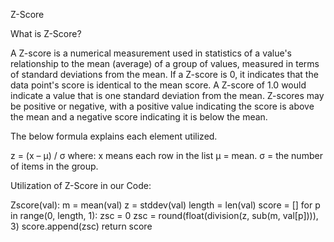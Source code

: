 Z-Score

What is Z-Score?

A Z-score is a numerical measurement used in statistics of a value's relationship to the mean (average) of a group of values, measured in terms of standard deviations from the mean. If a Z-score is 0, it indicates that the data point's score is identical to the mean score. A Z-score of 1.0 would indicate a value that is one standard deviation from the mean. Z-scores may be positive or negative, with a positive value indicating the score is above the mean and a negative score indicating it is below the mean.

The below formula explains each element utilized.

z = (x – μ) / σ
where:
x means each row in the list
μ = mean.
σ = the number of items in the group.

Utilization of Z-Score in our Code:

Zscore(val):
    m = mean(val)
    z = stddev(val)
    length = len(val)
    score = []
    for p in range(0, length, 1):
        zsc = 0
        zsc = round(float(division(z, sub(m, val[p]))), 3)
        score.append(zsc)
    return score
